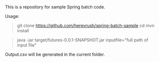 This is a repository for sample Spring batch code.

Usage:

> git clone https://github.com/herevrush/spring-batch-sample
> cd <directory of project>
> mvn install 

> java -jar  target/futures-0.0.1-SNAPSHOT.jar inputfile="full path of input file"


Output.csv will be generated in the current folder.
